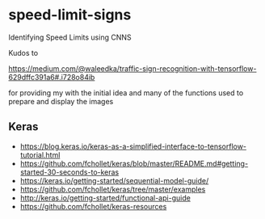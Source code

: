 # speed-limit-signs
Identifying Speed Limits using CNNS

Kudos to

https://medium.com/@waleedka/traffic-sign-recognition-with-tensorflow-629dffc391a6#.i728o84ib

for providing my with the initial idea and many of the functions used to prepare and display the images

## Keras
* https://blog.keras.io/keras-as-a-simplified-interface-to-tensorflow-tutorial.html
* https://github.com/fchollet/keras/blob/master/README.md#getting-started-30-seconds-to-keras
* https://keras.io/getting-started/sequential-model-guide/
* https://github.com/fchollet/keras/tree/master/examples
* http://keras.io/getting-started/functional-api-guide
* https://github.com/fchollet/keras-resources
